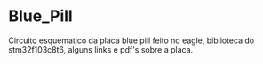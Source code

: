 # Blue_Pill
Circuito esquematico da placa blue pill feito no eagle, biblioteca do stm32f103c8t6, alguns links e pdf's sobre a placa.

